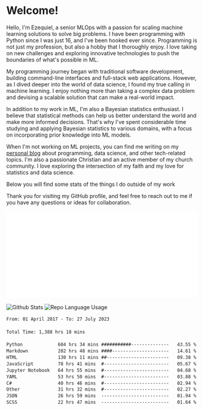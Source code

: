 # Welcome!

Hello, I'm Ezequiel, a senior MLOps with a passion for scaling machine learning solutions to solve big problems. I have been programming with Python since I was just 16, and I've been hooked ever since. Programming is not just my profession, but also a hobby that I thoroughly enjoy. I love taking on new challenges and exploring innovative technologies to push the boundaries of what's possible in ML.

My programming journey began with traditional software development, building command-line interfaces and full-stack web applications. However, as I dived deeper into the world of data science, I found my true calling in machine learning. I enjoy nothing more than taking a complex data problem and devising a scalable solution that can make a real-world impact.

In addition to my work in ML, I'm also a Bayesian statistics enthusiast. I believe that statistical methods can help us better understand the world and make more informed decisions. That's why I've spent considerable time studying and applying Bayesian statistics to various domains, with a focus on incorporating prior knowledge into ML models.

When I'm not working on ML projects, you can find me writing on my [personal blog](https://elc.github.io) about programming, data science, and other tech-related topics. I'm also a passionate Christian and an active member of my church community. I love exploring the intersection of my faith and my love for statistics and data science.

Below you will find some stats of the things I do outside of my work

Thank you for visiting my GitHub profile, and feel free to reach out to me if you have any questions or ideas for collaboration.

![RSS Feed](metrics.plugin.rss.svg)

![Github Stats](https://github-readme-stats.vercel.app/api?username=elc&show_icons=true&theme=gruvbox&border_radius=20&include_all_commits=true&count_private=true&card_width=450) ![Repo Language Usage](https://github-readme-stats.vercel.app/api/top-langs?username=elc&show_icons=true&theme=gruvbox&border_radius=20&include_all_commits=true&count_private=true&layout=compact&langs_count=5&card_width=400)


<!--START_SECTION:waka-->

```txt
From: 01 April 2017 - To: 27 July 2023

Total Time: 1,388 hrs 18 mins

Python             604 hrs 34 mins ###########--------------   43.55 %
Markdown           202 hrs 48 mins ####---------------------   14.61 %
HTML               130 hrs 11 mins ##-----------------------   09.38 %
JavaScript         78 hrs 41 mins  #------------------------   05.67 %
Jupyter Notebook   64 hrs 55 mins  #------------------------   04.68 %
YAML               53 hrs 50 mins  #------------------------   03.88 %
C#                 40 hrs 46 mins  #------------------------   02.94 %
Other              31 hrs 32 mins  #------------------------   02.27 %
JSON               26 hrs 59 mins  -------------------------   01.94 %
SCSS               22 hrs 47 mins  -------------------------   01.64 %
```

<!--END_SECTION:waka-->

